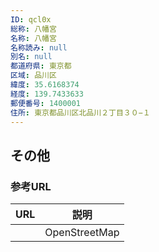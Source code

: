 ```yaml
---
ID: qcl0x
総称: 八幡宮
名称: 八幡宮
名称読み: null
別名: null
都道府県: 東京都
区域: 品川区
緯度: 35.6168374
経度: 139.7433633
郵便番号: 1400001
住所: 東京都品川区北品川２丁目３０−１
---
```


## その他

### 参考URL

| URL | 説明          |
| --- | ------------- |
|     | OpenStreetMap |
